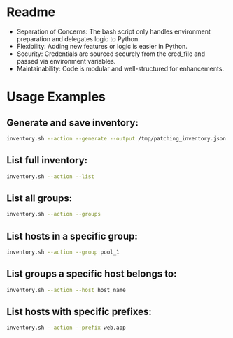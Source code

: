 # Readme

- Separation of Concerns: The bash script only handles environment preparation and delegates logic to Python.
- Flexibility: Adding new features or logic is easier in Python.
- Security: Credentials are sourced securely from the cred_file and passed via environment variables.
- Maintainability: Code is modular and well-structured for enhancements.

# Usage Examples

## Generate and save inventory:
```bash
inventory.sh --action --generate --output /tmp/patching_inventory.json
```

## List full inventory:
```bash
inventory.sh --action --list
```

## List all groups:
```bash
inventory.sh --action --groups
```

## List hosts in a specific group:
```bash
inventory.sh --action --group pool_1
```

## List groups a specific host belongs to:
```bash
inventory.sh --action --host host_name
```

## List hosts with specific prefixes:
```bash
inventory.sh --action --prefix web,app
```

